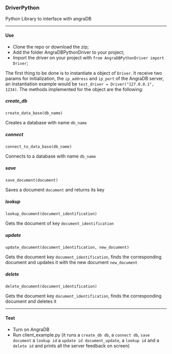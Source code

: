 ### DriverPython


Python Library to interface with angraDB

-----
#### Use

- Clone the repo or download the zip;
- Add the folder AngraDBPythonDriver to your project;
- Import the driver on your project with `from AngraDBPythonDriver import Driver`;

The first thing to be done is to instantiate a object of `Driver`. It receive two params for 
initialization, the `ip_address` and `ip_port` of the AngraDB server, an instantiation example would be 
`test_driver = Driver("127.0.0.1", 1234)`. The methods implemented for the object are the following:

##### create_db
`create_data_base(db_name)`

Creates a database with name `db_name`
##### connect
`connect_to_data_base(db_name)`

Connects to a database with name `db_name`
##### save
`save_document(document)`

Saves a document `document` and returns its key
##### lookup
`lookup_document(document_identification)`

Gets the document of key `document_identification`

##### update
`update_document(document_identification, new_document)`

Gets the document key `document_identification`, finds the corresponding document and updates it with the 
new document `new_document`

##### delete
`delete_document(document_identification)`

Gets the document key `document_identification`, finds the corresponding document and deletes it

---
#### Test

- Turn on AngraDB
- Run client_example.py (it runs a `create_db db`, a `connect db`, `save document` 
a `lookup id` a `update id document_update`, a `lookup id` and a `delete id` and prints all the server feedback on screen)


